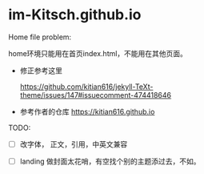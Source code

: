 # im-Kitsch.github.io


Home file problem: 

home环境只能用在首页index.html，不能用在其他页面。

- 修正参考这里
  
  https://github.com/kitian616/jekyll-TeXt-theme/issues/147#issuecomment-474418646

- 参考作者的仓库
    https://kitian616.github.io



TODO:

- [ ] 改字体， 正文，引用，中英文兼容

- [ ] landing 做封面太花哨，有空找个别的主题添过去，不如。